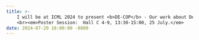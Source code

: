 ```yaml
---
title: >-
    I will be at ICML 2024 to present <b>DE-COP</b> - Our work about Detecting Copyrighted Books on LLMs training data 📚
    <br><em>Poster Session:  Hall C 4-9, 13:30-15:00, 25 July.</em>
date: 2024-07-20 16:00:00 -0800
---
```


